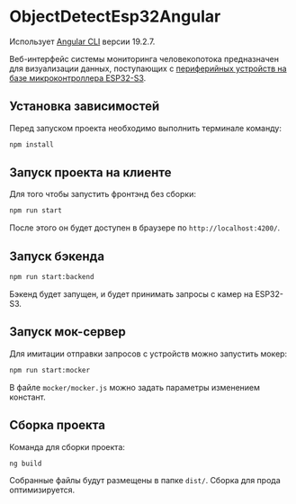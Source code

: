 # ObjectDetectEsp32Angular

Использует [Angular CLI](https://github.com/angular/angular-cli) версии 19.2.7.

Веб-интерфейс системы мониторинга человекопотока предназначен для визуализации данных, поступающих с [периферийных устройств на базе микроконтроллера ESP32-S3](https://github.com/ValeraDanger/object-detect-FOMO-stream-Esp32).

## Установка зависимостей

Перед запуском проекта необходимо выполнить терминале команду:

```bash
npm install
```

## Запуск проекта на клиенте

Для того чтобы запустить фронтэнд без сборки:

```bash
npm run start
```

После этого он будет доступен в браузере по `http://localhost:4200/`.

## Запуск бэкенда

```bash
npm run start:backend
```

Бэкенд будет запущен, и будет принимать запросы с камер на ESP32-S3.

## Запуск мок-сервер

Для имитации отправки запросов с устройств можно запустить мокер:

```bash
npm run start:mocker
```

В файле `mocker/mocker.js` можно задать параметры изменением констант.

## Сборка проекта

Команда для сборки проекта:

```bash
ng build
```

Собранные файлы будут размещены в папке `dist/`. Сборка для прода оптимизируется.
